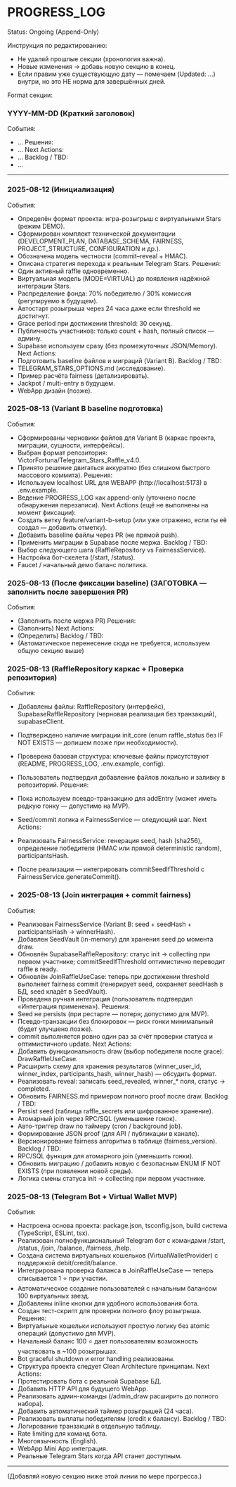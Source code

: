 # PROGRESS_LOG
Status: Ongoing (Append-Only)

Инструкция по редактированию:
- Не удаляй прошлые секции (хронология важна).
- Новые изменения → добавь новую секцию в конец.
- Если правим уже существующую дату — помечаем (Updated: …) внутри, но это НЕ норма для завершённых дней.

Format секции:
### YYYY-MM-DD (Краткий заголовок)
События:
- ...
Решения:
- ...
Next Actions:
- ...
Backlog / TBD:
- ...

---

### 2025-08-12 (Инициализация)
События:
- Определён формат проекта: игра-розыгрыш с виртуальными Stars (режим DEMO).
- Сформирован комплект технической документации (DEVELOPMENT_PLAN, DATABASE_SCHEMA, FAIRNESS, PROJECT_STRUCTURE, CONFIGURATION и др.).
- Обозначена модель честности (commit–reveal + HMAC).
- Описана стратегия перехода к реальным Telegram Stars.
Решения:
- Один активный raffle одновременно.
- Виртуальная модель (MODE=VIRTUAL) до появления надёжной интеграции Stars.
- Распределение фонда: 70% победителю / 30% комиссия (регулируемо в будущем).
- Автостарт розыгрыша через 24 часа даже если threshold не достигнут.
- Grace period при достижении threshold: 30 секунд.
- Публичность участников: только count + hash, полный список — админу.
- Supabase используем сразу (без промежуточных JSON/Memory).
Next Actions:
- Подготовить baseline файлов и миграций (Variant B).
Backlog / TBD:
- TELEGRAM_STARS_OPTIONS.md (исследование).
- Пример расчёта fairness (детализировать).
- Jackpot / multi-entry в будущем.
- WebApp дизайн (позже).

### 2025-08-13 (Variant B baseline подготовка)
События:
- Сформированы черновики файлов для Variant B (каркас проекта, миграции, сущности, интерфейсы).
- Выбран формат репозитория: VictorFortuna/Telegram_Stars_Raffle_v4.0.
- Принято решение двигаться аккуратно (без слишком быстрого массового коммита).
Решения:
- Используем localhost URL для WEBAPP (http://localhost:5173) в .env.example.
- Ведение PROGRESS_LOG как append-only (уточнено после обнаружения перезаписи).
Next Actions (ещё не выполнены на момент фиксации):
- Создать ветку feature/variant-b-setup (или уже отражено, если ты её создал — добавить отметку).
- Добавить baseline файлы через PR (не прямой push).
- Применить миграции в Supabase после мержа.
Backlog / TBD:
- Выбор следующего шага (RaffleRepository vs FairnessService).
- Настройка бот-скелета (/start, /status).
- Faucet / начальный демо баланс политика.

### 2025-08-13 (После фиксации baseline) (ЗАГОТОВКА — заполнить после завершения PR)
События:
- (Заполнить после мержа PR)
Решения:
- (Заполнить)
Next Actions:
- (Определить)
Backlog / TBD:
- (Автоматическое перенесение сюда не требуется, используем общую секцию выше)

### 2025-08-13 (RaffleRepository каркас + Проверка репозитория)
События:
- Добавлены файлы: RaffleRepository (интерфейс), SupabaseRaffleRepository (черновая реализация без транзакций), supabaseClient.
- Подтверждено наличие миграции init_core (enum raffle_status без IF NOT EXISTS — допишем позже при необходимости).
- Проверена базовая структура: ключевые файлы присутствуют (README, PROGRESS_LOG, .env.example, config).
- Пользователь подтвердил добавление файлов локально и заливку в репозиторий.
Решения:
- Пока используем псевдо-транзакцию для addEntry (может иметь редкую гонку — допустимо на MVP).
- Seed/commit логика и FairnessService — следующий шаг.
Next Actions:
- Реализовать FairnessService: генерация seed, hash (sha256), определение победителя (HMAC или прямой deterministic random), participantsHash.
- После реализации — интегрировать commitSeedIfThreshold c FairnessService.generateCommit().

- ### 2025-08-13 (Join интеграция + commit fairness)
События:
- Реализован FairnessService (Variant B: seed + seedHash + participantsHash → winnerHash).
- Добавлен SeedVault (in-memory) для хранения seed до момента draw.
- Обновлён SupabaseRaffleRepository: статус init → collecting при первом участнике; commitSeedIfThreshold оптимистично переводит raffle в ready.
- Обновлён JoinRaffleUseCase: теперь при достижении threshold выполняет fairness commit (генерирует seed, сохраняет seedHash в БД, seed кладёт в SeedVault).
- Проведена ручная интеграция (пользователь подтвердил «Интеграция применена»).
Решения:
- Seed не persists (при рестарте — потеря; допустимо для MVP).
- Псевдо‑транзакции без блокировок — риск гонки минимальный (будет улучшено позже).
- commit выполняется ровно один раз за счёт проверки статуса и оптимистичного update.
Next Actions:
- Добавить функциональность draw (выбор победителя после grace): DrawRaffleUseCase.
- Расширить схему для хранения результатов (winner_user_id, winner_index, participants_hash, winner_hash) — обсудить формат.
- Реализовать reveal: записать seed_revealed, winner_* поля, статус -> completed.
- Обновить FAIRNESS.md примером полного proof после draw.
Backlog / TBD:
- Persist seed (таблица raffle_secrets или шифрованное хранение).
- Атомарный join через RPC/SQL (уменьшение гонок).
- Авто-триггер draw по таймеру (cron / background job).
- Формирование JSON proof (для API / публикации в канале).
- Версионирование fairness алгоритма в таблице (fairness_version).
Backlog / TBD:
- RPC/SQL функция для атомарного join (уменьшить гонки).
- Обновить миграцию / добавить новую с безопасным ENUM IF NOT EXISTS (при появлении новой среды).
- Логика смены статуса init -> collecting при первом участнике.

### 2025-08-13 (Telegram Bot + Virtual Wallet MVP)
События:
- Настроена основа проекта: package.json, tsconfig.json, build система (TypeScript, ESLint, tsx).
- Реализован полнофункциональный Telegram бот с командами /start, /status, /join, /balance, /fairness, /help.
- Создана система виртуальных кошельков (VirtualWalletProvider) с поддержкой debit/credit/balance.
- Интегрирована проверка баланса в JoinRaffleUseCase — теперь списывается 1 ⭐ при участии.
- Автоматическое создание пользователей с начальным балансом 100 виртуальных звезд.
- Добавлены inline кнопки для удобного использования бота.
- Создан тест-скрипт для проверки полного флоу розыгрыша.
Решения:
- Виртуальные кошельки используют простую логику без atomic операций (допустимо для MVP).
- Начальный баланс 100 ⭐ дает пользователям возможность участвовать в ~100 розыгрышах.
- Bot graceful shutdown и error handling реализованы.
- Структура проекта следует Clean Architecture принципам.
Next Actions:
- Протестировать бота с реальной Supabase БД.
- Добавить HTTP API для будущего WebApp.
- Реализовать админ-команды (/admin_draw расширить до полного набора).
- Добавить автоматический таймер розыгрышей (24 часа).
- Реализовать выплаты победителям (credit к балансу).
Backlog / TBD:
- Логирование транзакций в отдельную таблицу.
- Rate limiting для команд бота.
- Многоязычность (English).
- WebApp Mini App интеграция.
- Реальные Telegram Stars когда API станет доступным.
---
(Добавляй новую секцию ниже этой линии по мере прогресса.)
